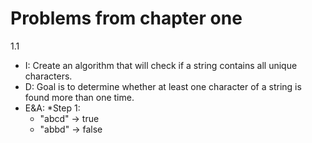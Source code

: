 # Problems from chapter one

1.1
* I: Create an algorithm that will check if a string contains all unique characters.
* D: Goal is to determine whether at least one character of a string is found more than one time.
* E&A:
  *Step 1:
    - "abcd" -> true
    - "abbd" -> false
